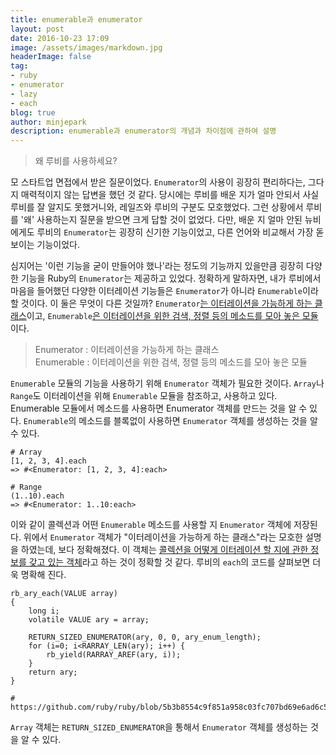 ```yaml
---
title: enumerable과 enumerator
layout: post
date: 2016-10-23 17:09
image: /assets/images/markdown.jpg
headerImage: false
tag:
- ruby
- enumerator
- lazy
- each
blog: true
author: minjepark
description: enumerable과 enumerator의 개념과 차이점에 관하여 설명
---
```


> 왜 루비를 사용하세요?

모 스타트업 면접에서 받은 질문이었다. `Enumerator`의 사용이 굉장히 편리하다는, 그다지 매력적이지 않는 답변을 했던 것 같다. 당시에는 루비를 배운 지가 얼마 안되서 사실 루비를 잘 알지도 못했거니와, 레일즈와 루비의 구분도 모호했었다. 그런 상황에서 루비를 '왜' 사용하는지 질문을 받으면 크게 답할 것이 없었다. 다만, 배운 지 얼마 안된 뉴비에게도 루비의 `Enumerator`는 굉장히 신기한 기능이었고, 다른 언어와 비교해서 가장 돋보이는 기능이었다.

심지어는 '이런 기능을 굳이 만들어야 했나'라는 정도의 기능까지 있을만큼 굉장히 다양한 기능을 Ruby의 `Enumerator`는 제공하고 있었다. 정확하게 말하자면, 내가 루비에서 마음을 들어했던 다양한 이터레이션 기능들은 `Enumerator`가 아니라 `Enumerable`이라 할 것이다. 이 둘은 무엇이 다른 것일까? `Enumerator`<U>는 이터레이션을 가능하게 하는 클래스</U>이고, `Enumerable`<U>은 이터레이션을 위한 검색, 정렬 등의 메소드를 모아 놓은 모듈</U>이다.

> Enumerator : 이터레이션을 가능하게 하는 클래스<br>
    Enumerable : 이터레이션을 위한 검색, 정렬 등의 메소드를 모아 놓은 모듈

`Enumerable` 모듈의 기능을 사용하기 위해 `Enumerator` 객체가 필요한 것이다. `Array`나 `Range`도 이터레이션을 위해 `Enumerable` 모듈을 참조하고, 사용하고 있다. Enumerable 모듈에서 메소드를 사용하면 Enumerator 객체를 만드는 것을 알 수 있다. `Enumerable`의 메소드를 블록없이 사용하면 `Enumerator` 객체를 생성하는 것을 알 수 있다.

    # Array
    [1, 2, 3, 4].each
    => #<Enumerator: [1, 2, 3, 4]:each>

    # Range
    (1..10).each
    => #<Enumerator: 1..10:each>

이와 같이 콜렉션과 어떤 `Enumerable` 메소드를 사용할 지 `Enumerator` 객체에 저장된다. 위에서 `Enumerator` 객체가 "이터레이션을 가능하게 하는 클래스"라는 모호한 설명을 하였는데, 보다 정확해졌다. 이 객체는 <U>콜렉션을 어떻게 이터레이션 할 지에 관한 정보를 갖고 있는 객체</U>라고 하는 것이 정확할 것 같다. 루비의 `each`의 코드를 살펴보면 더욱 명확해 진다.

    rb_ary_each(VALUE array)
    {
        long i;
        volatile VALUE ary = array;

        RETURN_SIZED_ENUMERATOR(ary, 0, 0, ary_enum_length);
        for (i=0; i<RARRAY_LEN(ary); i++) {
            rb_yield(RARRAY_AREF(ary, i));
        }
        return ary;
    }

    # https://github.com/ruby/ruby/blob/5b3b8554c9f851a958c03fc707bd69e6ad6c5c13/array.c

`Array` 객체는 `RETURN_SIZED_ENUMERATOR`을 통해서 `Enumerator` 객체를 생성하는 것을 알 수 있다.




